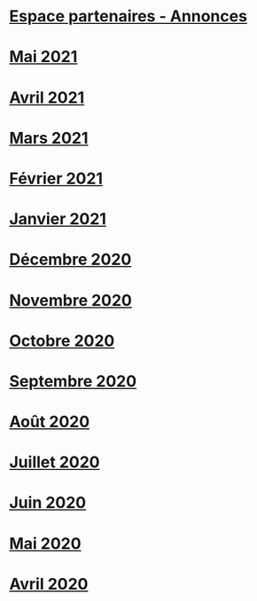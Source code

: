 # [Espace partenaires - Annonces](index.md)
# [Mai 2021](2021-may.md)
# [Avril 2021](2021-april.md)
# [Mars 2021](2021-march.md)
# [Février 2021](2021-february.md)
# [Janvier 2021](2021-january.md)
# [Décembre 2020](2020-december.md)
# [Novembre 2020](2020-november.md)
# [Octobre 2020](2020-october.md)
# [Septembre 2020](2020-september.md)
# [Août 2020](2020-august.md)
# [Juillet 2020](2020-july.md)
# [Juin 2020](2020-june.md)
# [Mai 2020](2020-may.md)
# [Avril 2020](2020-april.md)
